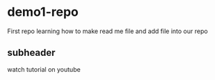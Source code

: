 # demo1-repo

First repo learning how to make read me file and add file into our repo

## subheader

watch tutorial on youtube
